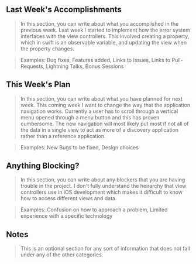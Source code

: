 ## Last Week's Accomplishments

> In this section, you can write about what you accomplished in the previous week.
Last week I started to implement how the error system interfaces with the view controllers.
This involved creating a property, which in swift is an observable variable, and updating the view
when the property changes.

> Examples:
> Bug fixes, Features added, Links to Issues, Links to Pull-Requests, Lightning Talks, Bonus Sessions

## This Week's Plan

> In this section, you can write about what you have planned for next week.
This coming week I want to change the way that the application navigation works.
Currently a user has to scroll through a vertical menu opened through a menu button and this has proven
cumbersome. The new navigation will most likely put most if not all of the data in a single view
to act as more of a discovery application rather than a reference application.

> Examples: New Bugs to be fixed, Design choices

## Anything Blocking?

> In this section, you can write about any blockers that you are having trouble in the project.
I don't fully understand the heirarchy that view controllers use in iOS development which makes it
difficult to know how to access different views and data.

> Examples: Confusion on how to approach a problem, Limited experience with a specific technology

## Notes

> This is an optional section for any sort of information that does not fall under any of the other categories.
